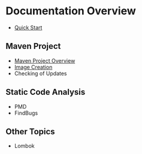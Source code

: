 # Documentation Overview

- [Quick Start](QuickStart.md)

## Maven Project
- [Maven Project Overview](MavenProject.md)
- [Image Creation](ImageCreation.md)
- Checking of Updates

## Static Code Analysis
- PMD
- FindBugs

## Other Topics
- Lombok